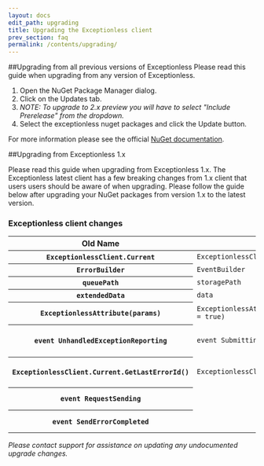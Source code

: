 ```yaml
---
layout: docs
edit_path: upgrading
title: Upgrading the Exceptionless client
prev_section: faq
permalink: /contents/upgrading/
---
```


##Upgrading from all previous versions of Exceptionless
Please read this guide when upgrading from any version of Exceptionless.

1. Open the NuGet Package Manager dialog.
2. Click on the Updates tab.
3. *NOTE: To upgrade to 2.x preview you will have to select "Include Prerelease" from the dropdown.*
4. Select the exceptionless nuget packages and click the Update button.

For more information please see the official [NuGet documentation](https://docs.nuget.org/consume/Package-Manager-Dialog).

##Upgrading from Exceptionless 1.x

Please read this guide when upgrading from Exceptionless 1.x. The Exceptionless latest client has a few breaking changes from 1.x client that users users should be aware of when upgrading. Please follow the guide below after upgrading your NuGet packages from version 1.x to the latest version.

### Exceptionless client changes
<table class="table table-bordered">
  <thead>
    <tr>
      <th>Old Name</th>
      <th>New Name</th>
      <th>Action</th>
      <th>Description</th>
    </tr>
  </thead>
  <tbody>
    <tr>
      <th scope="row"><code>ExceptionlessClient.Current</code></th>
      <td><code>ExceptionlessClient.Default</code></td>
      <td>Rename</td>
      <td><code>Exceptionless.Current</code> has been deprecated.</td>
    </tr>
    <tr>
      <th scope="row"><code>ErrorBuilder</code></th>
      <td><code>EventBuilder</code></td>
      <td>Rename</td>
      <td>Error methods has been renamed.</td>
    </tr>
    <tr>
      <th scope="row"><code>queuePath</code></th>
      <td><code>storagePath</code></td>
      <td>Rename</td>
      <td>Attribute and xml configuration attributes have been renamed.</td>
    </tr>
    <tr>
      <th scope="row"><code>extendedData</code></th>
      <td><code>data</code></td>
      <td>Rename</td>
      <td>Attribute and xml configuration attributes have been renamed.</td>
    </tr>
    <tr>
      <th scope="row"><code>ExceptionlessAttribute(params)</code></th>
      <td><code>ExceptionlessAttribute(string apiKey, EnableSSL = true)</code></td>
      <td>Update</td>
      <td>Attribute configuration overloads has been removed in favor of object initializers.</td>
    </tr>
    <tr>
      <th scope="row"><code>event UnhandledExceptionReporting</code></th>
      <td><code>event SubmittingEvent</code></td>
      <td>Update</td>
      <td>Wire up to <code>SubmittingEvent</code> and check the <code>IsUnhandledError</code> property. <i>NOTE: Error has been renamed to Event on the Event Args class.</i></td>
    </tr>
    <tr>
      <th scope="row"><code>ExceptionlessClient.Current.GetLastErrorId()</code></th>
      <td><code>ExceptionlessClient.Default.GetLastReferenceId()</code></td>
      <td>Rename</td>
      <td>This method has been renamed. NOTE: to have a reference id automatically generated you must call <code>ExceptionlessClient.Default.Configuration.UseReferenceIds()</code></td>
    </tr>
    <tr>
      <th scope="row"><code>event RequestSending</code></th>
      <td></td>
      <td>Remove</td>
      <td>Implement custom <code>ISubmissionClient</code> and register it with the dependency resolver.</td>
    </tr>
    <tr>
      <th scope="row"><code>event SendErrorCompleted</code></th>
      <td></td>
      <td>Remove</td>
      <td>Implement custom <code>ISubmissionClient</code> and register it with the dependency resolver.</td>
    </tr>
  </tbody>
</table>

*Please contact support for assistance on updating any undocumented upgrade changes.*
